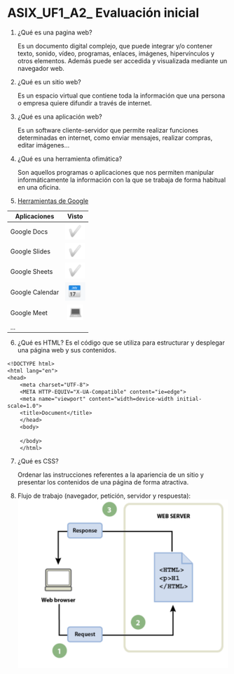 # ASIX_UF1_A2_ Evaluación inicial
1. ¿Qué es una pagina web?

    Es un documento digital complejo, que puede integrar y/o contener texto, sonido, vídeo, programas, enlaces, imágenes, hipervínculos y otros elementos. Además puede ser accedida y visualizada mediante un navegador web.
2. ¿Qué es un sitio web?

    Es un espacio virtual que contiene toda la información que una persona o empresa quiere difundir a través de internet.
3. ¿Qué es una aplicación web?

    Es un software cliente-servidor que permite realizar funciones determinadas en internet, como enviar mensajes, realizar compras, editar imágenes...
4. ¿Qué es una herramienta ofimática?

    Son aquellos programas o aplicaciones que nos permiten manipular informáticamente la información con la que se trabaja de forma habitual en una oficina.
5. [Herramientas de Google](https://www.google.com/intl/es-419/chrome/browser-tools/ "Herramientas de Google")

|Aplicaciones| Visto|
|-------------|:---------:|
|Google Docs |![Captura](image-1.png "Imagen")|
|Google Slides |![Captura](image-1.png "Imagen")|
|Google Sheets |![Captura](image-1.png "Imagen")|
|Google Calendar |![Captura 2](image-2.png "Imagen calendario")|
|Google Meet |![Captura 3](image-3.png "Imagen PC")|
|... | |...|

6. ¿Qué es HTML?
    Es el código que se utiliza para estructurar y desplegar una página web y sus contenidos.
    
```
<!DOCTYPE html>
<html lang="en">
<head>
    <meta charset="UTF-8">
    <META HTTP-EQUIV="X-UA-Compatible" content="ie=edge">
    <meta name="viewport" content="width=device-width initial-scale=1.0">
    <title>Document</title>
    </head>
    <body>

    </body>
    </html>
```

7. ¿Qué es CSS?
    
    Ordenar las instrucciones referentes a la apariencia de un sitio y presentar los contenidos de una página de forma atractiva.

8. Flujo de trabajo (navegador, petición, servidor y respuesta):
 ![Captura ej8](image-4.png "Foto")
